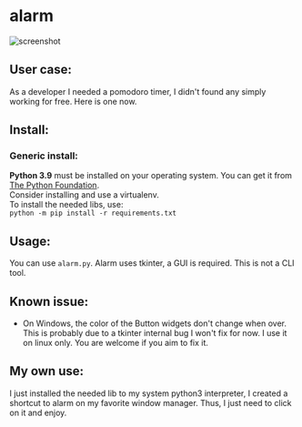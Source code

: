 # alarm
![screenshot](images/screenshot_alarm_2021-07-21_13-16-16.png)
## User case:
As a developer I needed a pomodoro timer, I didn't found any simply working for
free. Here is one now.

## Install:  

### Generic install:  

**Python 3.9** must be installed on your operating system. You can get it from
[The Python Foundation](https://www.python.org/).  
Consider installing and use a virtualenv.  
To install the needed libs, use:  
`python -m pip install -r requirements.txt`

## Usage:
You can use `alarm.py`. Alarm uses tkinter, a GUI is required.
This is not a CLI tool.  

## Known issue:
- On Windows, the color of the Button widgets don't change when over. This is
probably due to a tkinter internal bug I won't fix for now. I use it on linux
only. You are welcome if you aim to fix it.

## My own use:
I just installed the needed lib to my system python3 interpreter, I created a
shortcut to alarm on my favorite window manager. Thus, I just need to click on
it and enjoy.

